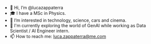 - 👋 Hi, I’m @lucazappaterra
- 🎓 I have a MSc in Physics.
- 👀 I’m interested in technology, science, cars and cinema.
- 🌱 I'm currently exploring the world of GenAI while working as Data Scientist / AI Engineer intern.
- 📫 How to reach me: luca.zappaterra@me.com
<!--- 💞️ I’m looking to collaborate on ...-->

<!---
lucazappaterra/lucazappaterra is a ✨ special ✨ repository because its `README.md` (this file) appears on your GitHub profile.
You can click the Preview link to take a look at your changes.
--->
